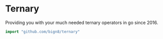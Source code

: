 # Ternary
Providing you with your much needed ternary operators in go since 2016.

```go
import "github.com/bign8/ternary"
```
